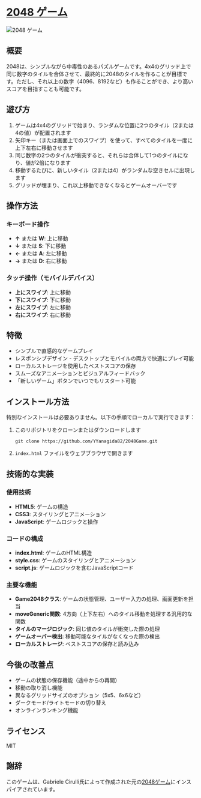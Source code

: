 # [2048 ゲーム](https://2048-game-clone-blush.vercel.app/)

![2048 ゲーム](https://placehold.jp/30/edcf72/ffffff/200x200.png?text=2048)

## 概要

2048は、シンプルながら中毒性のあるパズルゲームです。4x4のグリッド上で同じ数字のタイルを合体させて、最終的に2048のタイルを作ることが目標です。ただし、それ以上の数字（4096、8192など）も作ることができ、より高いスコアを目指すことも可能です。

## 遊び方

1. ゲームは4x4のグリッドで始まり、ランダムな位置に2つのタイル（2または4の値）が配置されます
2. 矢印キー（または画面上でのスワイプ）を使って、すべてのタイルを一度に上下左右に移動させます
3. 同じ数字の2つのタイルが衝突すると、それらは合体して1つのタイルになり、値が2倍になります
4. 移動するたびに、新しいタイル（2または4）がランダムな空きセルに出現します
5. グリッドが埋まり、これ以上移動できなくなるとゲームオーバーです

## 操作方法

### キーボード操作
- **↑** または **W**: 上に移動
- **↓** または **S**: 下に移動
- **←** または **A**: 左に移動
- **→** または **D**: 右に移動

### タッチ操作（モバイルデバイス）
- **上にスワイプ**: 上に移動
- **下にスワイプ**: 下に移動
- **左にスワイプ**: 左に移動
- **右にスワイプ**: 右に移動

## 特徴

- シンプルで直感的なゲームプレイ
- レスポンシブデザイン - デスクトップとモバイルの両方で快適にプレイ可能
- ローカルストレージを使用したベストスコアの保存
- スムーズなアニメーションとビジュアルフィードバック
- 「新しいゲーム」ボタンでいつでもリスタート可能

## インストール方法

特別なインストールは必要ありません。以下の手順でローカルで実行できます：

1. このリポジトリをクローンまたはダウンロードします
   ```
   git clone https://github.com/YYanagida82/2048Game.git
   ```
2. `index.html` ファイルをウェブブラウザで開きます

## 技術的な実装

### 使用技術

- **HTML5**: ゲームの構造
- **CSS3**: スタイリングとアニメーション
- **JavaScript**: ゲームロジックと操作

### コードの構成

- **index.html**: ゲームのHTML構造
- **style.css**: ゲームのスタイリングとアニメーション
- **script.js**: ゲームロジックを含むJavaScriptコード

### 主要な機能

- **Game2048クラス**: ゲームの状態管理、ユーザー入力の処理、画面更新を担当
- **moveGeneric関数**: 4方向（上下左右）へのタイル移動を処理する汎用的な関数
- **タイルのマージロジック**: 同じ値のタイルが衝突した際の処理
- **ゲームオーバー検出**: 移動可能なタイルがなくなった際の検出
- **ローカルストレージ**: ベストスコアの保存と読み込み

## 今後の改善点

- ゲームの状態の保存機能（途中からの再開）
- 移動の取り消し機能
- 異なるグリッドサイズのオプション（5x5、6x6など）
- ダークモード/ライトモードの切り替え
- オンラインランキング機能

## ライセンス

MIT

## 謝辞

このゲームは、Gabriele Cirulli氏によって作成された元の[2048ゲーム](https://github.com/gabrielecirulli/2048)にインスパイアされています。
